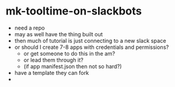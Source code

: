 # mk-tooltime-on-slackbots

- need a repo
- may as well have the thing built out
- then much of tutorial is just connecting to a new slack space
- or should I create 7-8 apps with credentials and permissions?
    - or get someone to do this in the am?
    - or lead them through it?
    - (if app manifest.json then not so hard?)
- have a template they can fork
- 